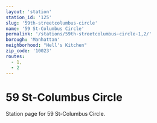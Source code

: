 ```yaml
---
layout: 'station'
station_id: '125'
slug: '59th-streetcolumbus-circle'
name: '59 St-Columbus Circle'
permalink: '/stations/59th-streetcolumbus-circle-1,2/'
borough: 'Manhattan'
neighborhood: "Hell's Kitchen"
zip_code: '10023'
routes:
  - 1,
  - 2
---
```

# 59 St-Columbus Circle

Station page for 59 St-Columbus Circle.

